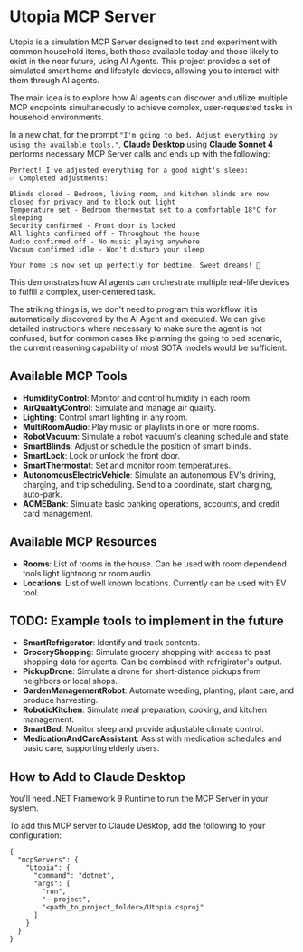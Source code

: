 # Utopia MCP Server

Utopia is a simulation MCP Server designed to test and experiment with common household items, both those available today and those likely to exist in the near future, using AI Agents. This project provides a set of simulated smart home and lifestyle devices, allowing you to interact with them through AI agents.

The main idea is to explore how AI agents can discover and utilize multiple MCP endpoints simultaneously to achieve complex, user-requested tasks in household environments.

In a new chat, for the prompt ```"I'm going to bed. Adjust everything by using the available tools."```, **Claude Desktop** using **Claude Sonnet 4** performs necessary MCP Server calls and ends up with the following:

```
Perfect! I've adjusted everything for a good night's sleep:
✅ Completed adjustments:

Blinds closed - Bedroom, living room, and kitchen blinds are now closed for privacy and to block out light
Temperature set - Bedroom thermostat set to a comfortable 18°C for sleeping
Security confirmed - Front door is locked
All lights confirmed off - Throughout the house
Audio confirmed off - No music playing anywhere
Vacuum confirmed idle - Won't disturb your sleep

Your home is now set up perfectly for bedtime. Sweet dreams! 🌙
```
This demonstrates how AI agents can orchestrate multiple real-life devices to fulfill a complex, user-centered task.

The striking things is, we don't need to program this workflow, it is automatically discovered by the AI Agent and executed. We can give detailed instructions where necessary to make sure the agent is not confused, but for common cases like planning the going to bed scenario, the current reasoning capability of most SOTA models would be sufficient.

## Available MCP Tools

- **HumidityControl**: Monitor and control humidity in each room.
- **AirQualityControl**: Simulate and manage air quality.
- **Lighting**: Control smart lighting in any room.
- **MultiRoomAudio**: Play music or playlists in one or more rooms.
- **RobotVacuum**: Simulate a robot vacuum's cleaning schedule and state.
- **SmartBlinds**: Adjust or schedule the position of smart blinds.
- **SmartLock**: Lock or unlock the front door.
- **SmartThermostat**: Set and monitor room temperatures.
- **AutonomousElectricVehicle**: Simulate an autonomous EV's driving, charging, and trip scheduling. Send to a coordinate, start charging, auto-park.
- **ACMEBank**: Simulate basic banking operations, accounts, and credit card management.

## Available MCP Resources

- **Rooms**: List of rooms in the house. Can be used with room dependend tools light lightnong or room audio.
- **Locations**: List of well known locations. Currently can be used with EV tool.

## TODO: Example tools to implement in the future
- **SmartRefrigerator**: Identify and track contents.
- **GroceryShopping**: Simulate grocery shopping with access to past shopping data for agents. Can be combined with refrigirator's output.
- **PickupDrone**: Simulate a drone for short-distance pickups from neighbors or local shops.
- **GardenManagementRobot**: Automate weeding, planting, plant care, and produce harvesting.
- **RoboticKitchen**: Simulate meal preparation, cooking, and kitchen management.
- **SmartBed**: Monitor sleep and provide adjustable climate control.
- **MedicationAndCareAssistant**: Assist with medication schedules and basic care, supporting elderly users.


## How to Add to Claude Desktop

You'll need .NET Framework 9 Runtime to run the MCP Server in your system.

To add this MCP server to Claude Desktop, add the following to your configuration:

```
{
  "mcpServers": {
    "Utopia": {
      "command": "dotnet",
      "args": [
        "run",
        "--project",
        "<path_to_project_folder>/Utopia.csproj"
      ]
    }
  }
}
```